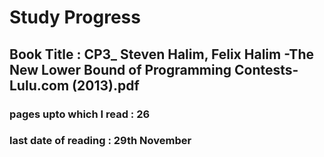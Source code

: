 # Study Progress

## Book Title : CP3_ Steven Halim, Felix Halim -The New Lower Bound of Programming Contests-Lulu.com (2013).pdf


### pages upto which I read : 26


### last date of reading : 29th November

